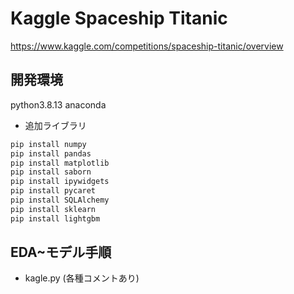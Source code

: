 # Kaggle Spaceship Titanic
https://www.kaggle.com/competitions/spaceship-titanic/overview

## 開発環境
python3.8.13
anaconda

* 追加ライブラリ
```bash
pip install numpy
pip install pandas
pip install matplotlib
pip install saborn
pip install ipywidgets
pip install pycaret
pip install SQLAlchemy
pip install sklearn
pip install lightgbm
```

## EDA~モデル手順
* kagle.py (各種コメントあり)


